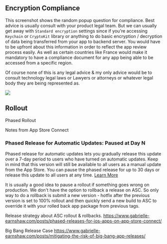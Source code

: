 

## Encryption Compliance


This screenshot shows the random popup question for compliance.
Best advice is usually consult with your product legal team. 
But we can usually get away with `Standard encryption` settings since if you're accessing `Keychain` or `CryptoKit` library or anything to do basic encryption / decryption of data being transferred from your app to backend server. You would have to be upfront about this information in order to reflect the app review process easily. As well as certain countries like France would make it mandatory to have a compliance document for any app being able to be accessed from a specific region.

Of course none of this is any legal advice & my only advice would be to consult technology legal laws or Lawyers or attorneys or whatever legal body they are being represented as.



![](export_compliance_missing.png)



## Rollout


Phased Rollout

Notes from App Store Connect
### Phased Release for Automatic Updates: Paused at Day N

Phased release for automatic updates lets you gradually release this update over a 7-day period to users who have turned on automatic updates. Keep in mind that this version will still be available to all users as a manual update from the App Store. You can pause the phased release for up to 30 days or release this update to all users at any time. [Learn More](https://developer.apple.com/help/app-store-connect/update-your-app/release-a-version-update-in-phases)

It is usually a good idea to pause a rollout if something goes wrong on production.
We don't have the option to rollback a release on ASC. So only way to do a rollback is submit a new version - hotfix after the previous version is set to 100% rollout and then quickly send a new build to ASC to override it with your rolled back app package from previous tags.


Release strategy about ASC rollout & rollbacks.
https://www.gabrielle-earnshaw.com/posts/phased-releases-for-ios-apps-on-app-store-connect/


Big Bang Release Case 
https://www.gabrielle-earnshaw.com/posts/mitigating-the-risk-of-big-bang-app-releases/